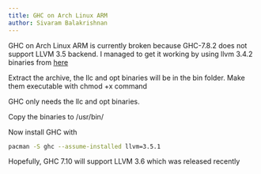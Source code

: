 ```yaml
---
title: GHC on Arch Linux ARM
author: Sivaram Balakrishnan
---
```


GHC on Arch Linux ARM is currently broken because GHC-7.8.2 does not support 
LLVM 3.5 backend. I managed to get it working by using llvm 3.4.2 binaries from
[here](http://llvm.org/releases/3.4.2/clang+llvm-3.4.2-armv7a-linux-gnueabihf.tar.xz)

Extract the archive, the llc and opt binaries will be in the bin folder. Make 
them executable with chmod +x command

GHC only needs the llc and opt binaries.

Copy the binaries to /usr/bin/

Now install GHC with

``` bash
pacman -S ghc --assume-installed llvm=3.5.1
```


Hopefully, GHC 7.10 will support LLVM 3.6 which was released recently
